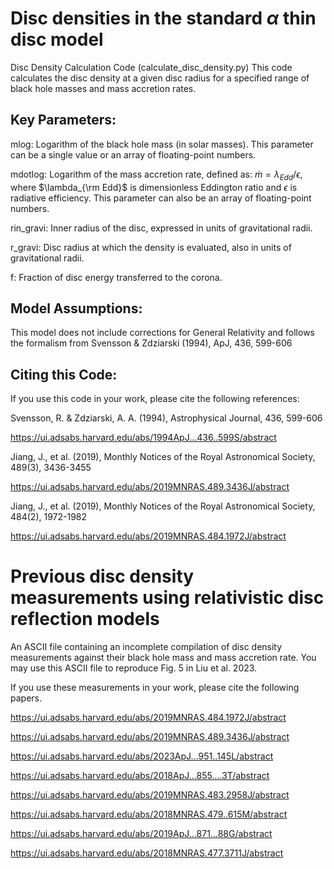 # Disc densities in the standard $\alpha$ thin disc model

Disc Density Calculation Code (calculate_disc_density.py)
This code calculates the disc density at a given disc radius for a specified range of black hole masses and mass accretion rates.

## Key Parameters:
mlog: Logarithm of the black hole mass (in solar masses). This parameter can be a single value or an array of floating-point numbers.

mdotlog: Logarithm of the mass accretion rate, defined as: $\dot{m}=\lambda_{Edd}/\epsilon$, where $\lambda_{\rm Edd}$ is dimensionless Eddington ratio and $\epsilon$ is radiative efficiency. This parameter can also be an array of floating-point numbers.

rin_gravi: Inner radius of the disc, expressed in units of gravitational radii.

r_gravi: Disc radius at which the density is evaluated, also in units of gravitational radii.

f: Fraction of disc energy transferred to the corona.

## Model Assumptions:
This model does not include corrections for General Relativity and follows the formalism from Svensson & Zdziarski (1994), ApJ, 436, 599-606

## Citing this Code:
If you use this code in your work, please cite the following references:

Svensson, R. & Zdziarski, A. A. (1994), Astrophysical Journal, 436, 599-606

https://ui.adsabs.harvard.edu/abs/1994ApJ...436..599S/abstract

Jiang, J., et al. (2019), Monthly Notices of the Royal Astronomical Society, 489(3), 3436-3455

https://ui.adsabs.harvard.edu/abs/2019MNRAS.489.3436J/abstract

Jiang, J., et al. (2019), Monthly Notices of the Royal Astronomical Society, 484(2), 1972-1982

https://ui.adsabs.harvard.edu/abs/2019MNRAS.484.1972J/abstract

# Previous disc density measurements using relativistic disc reflection models

An ASCII file containing an incomplete compilation of disc density measurements against their black hole mass and mass accretion rate. You may use this ASCII file to reproduce Fig. 5 in Liu et al. 2023.

If you use these measurements in your work, please cite the following papers.

https://ui.adsabs.harvard.edu/abs/2019MNRAS.484.1972J/abstract

https://ui.adsabs.harvard.edu/abs/2019MNRAS.489.3436J/abstract

https://ui.adsabs.harvard.edu/abs/2023ApJ...951..145L/abstract

https://ui.adsabs.harvard.edu/abs/2018ApJ...855....3T/abstract

https://ui.adsabs.harvard.edu/abs/2019MNRAS.483.2958J/abstract

https://ui.adsabs.harvard.edu/abs/2018MNRAS.479..615M/abstract

https://ui.adsabs.harvard.edu/abs/2019ApJ...871...88G/abstract

https://ui.adsabs.harvard.edu/abs/2018MNRAS.477.3711J/abstract
